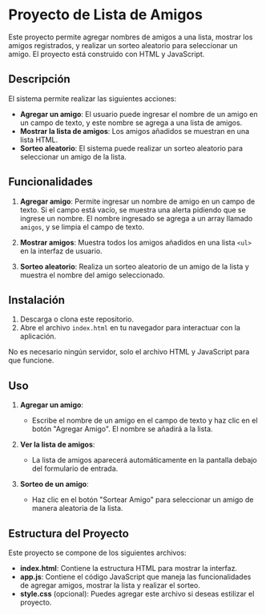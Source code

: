 # Proyecto de Lista de Amigos

Este proyecto permite agregar nombres de amigos a una lista, mostrar los amigos registrados, y realizar un sorteo aleatorio para seleccionar un amigo. El proyecto está construido con HTML y JavaScript.

## Descripción

El sistema permite realizar las siguientes acciones:
- **Agregar un amigo**: El usuario puede ingresar el nombre de un amigo en un campo de texto, y este nombre se agrega a una lista de amigos.
- **Mostrar la lista de amigos**: Los amigos añadidos se muestran en una lista HTML.
- **Sorteo aleatorio**: El sistema puede realizar un sorteo aleatorio para seleccionar un amigo de la lista.

## Funcionalidades

1. **Agregar amigo**: Permite ingresar un nombre de amigo en un campo de texto. Si el campo está vacío, se muestra una alerta pidiendo que se ingrese un nombre. El nombre ingresado se agrega a un array llamado `amigos`, y se limpia el campo de texto.

2. **Mostrar amigos**: Muestra todos los amigos añadidos en una lista `<ul>` en la interfaz de usuario.

3. **Sorteo aleatorio**: Realiza un sorteo aleatorio de un amigo de la lista y muestra el nombre del amigo seleccionado.

## Instalación

1. Descarga o clona este repositorio.
2. Abre el archivo `index.html` en tu navegador para interactuar con la aplicación.

No es necesario ningún servidor, solo el archivo HTML y JavaScript para que funcione.

## Uso

1. **Agregar un amigo**:
   - Escribe el nombre de un amigo en el campo de texto y haz clic en el botón "Agregar Amigo". El nombre se añadirá a la lista.
   
2. **Ver la lista de amigos**:
   - La lista de amigos aparecerá automáticamente en la pantalla debajo del formulario de entrada.

3. **Sorteo de un amigo**:
   - Haz clic en el botón "Sortear Amigo" para seleccionar un amigo de manera aleatoria de la lista.

## Estructura del Proyecto

Este proyecto se compone de los siguientes archivos:

- **index.html**: Contiene la estructura HTML para mostrar la interfaz.
- **app.js**: Contiene el código JavaScript que maneja las funcionalidades de agregar amigos, mostrar la lista y realizar el sorteo.
- **style.css** (opcional): Puedes agregar este archivo si deseas estilizar el proyecto.